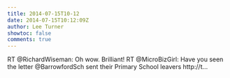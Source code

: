 ```yaml
---
title: 2014-07-15T10-12
date: 2014-07-15T10:12:09Z
author: Lee Turner
showtoc: false
comments: true
---
```


RT @RichardWiseman: Oh wow. Brilliant! RT @MicroBizGirl: Have you seen the letter @BarrowfordSch sent their Primary School leavers http://t…

